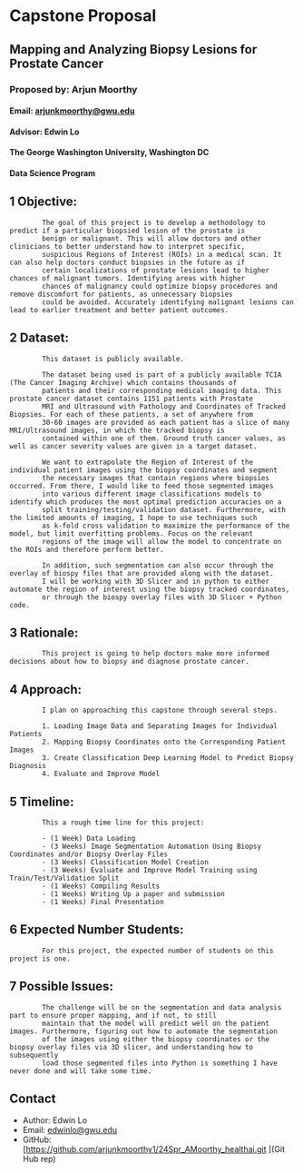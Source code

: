 
# Capstone Proposal
## Mapping and Analyzing Biopsy Lesions for Prostate Cancer
### Proposed by: Arjun Moorthy
#### Email: arjunkmoorthy@gwu.edu
#### Advisor: Edwin Lo
#### The George Washington University, Washington DC  
#### Data Science Program


## 1 Objective:  
 
            The goal of this project is to develop a methodology to predict if a particular biopsied lesion of the prostate is 
            benign or malignant. This will allow doctors and other clinicians to better understand how to interpret specific, 
            suspicious Regions of Interest (ROIs) in a medical scan. It can also help doctors conduct biopsies in the future as if 
            certain localizations of prostate lesions lead to higher chances of malignant tumors. Identifying areas with higher 
            chances of malignancy could optimize biopsy procedures and remove discomfort for patients, as unnecessary biopsies 
            could be avoided. Accurately identifying malignant lesions can lead to earlier treatment and better patient outcomes.
            



## 2 Dataset:  

            This dataset is publicly available. 

            The dataset being used is part of a publicly available TCIA (The Cancer Imaging Archive) which contains thousands of 
            patients and their corresponding medical imaging data. This prostate cancer dataset contains 1151 patients with Prostate 
            MRI and Ultrasound with Pathology and Coordinates of Tracked Biopsies. For each of these patients, a set of anywhere from 
            30-60 images are provided as each patient has a slice of many MRI/Ultrasound images, in which the tracked biopsy is 
            contained within one of them. Ground truth cancer values, as well as cancer severity values are given in a target dataset. 

            We want to extrapolate the Region of Interest of the individual patient images using the biopsy coordinates and segment 
            the necessary images that contain regions where biopsies occurred. From there, I would like to feed those segmented images 
            into various different image classifications models to identify which produces the most optimal prediction accuracies on a 
            split training/testing/validation dataset. Furthermore, with the limited amounts of imaging, I hope to use techniques such 
            as k-fold cross validation to maximize the performance of the model, but limit overfitting problems. Focus on the relevant 
            regions of the image will allow the model to concentrate on the ROIs and therefore perform better. 

            In addition, such segmentation can also occur through the overlay of biospy files that are provided along with the dataset. 
            I will be working with 3D Slicer and in python to either automate the region of interest using the biopsy tracked coordinates,
            or through the biospy overlay files with 3D Slicer + Python code. 
            

## 3 Rationale:  

            This project is going to help doctors make more informed decisions about how to biopsy and diagnose prostate cancer.
            

## 4 Approach:  

            I plan on approaching this capstone through several steps.  

            1. Loading Image Data and Separating Images for Individual Patients
            2. Mapping Biopsy Coordinates onto the Corresponding Patient Images 
            3. Create Classification Deep Learning Model to Predict Biopsy Diagnosis
            4. Evaluate and Improve Model 
            

## 5 Timeline:  

            This a rough time line for this project:  

            - (1 Week) Data Loading
            - (3 Weeks) Image Segmentation Automation Using Biopsy Coordinates and/or Biopsy Overlay Files
            - (3 Weeks) Classification Model Creation  
            - (3 Weeks) Evaluate and Improve Model Training using Train/Test/Validation Split
            - (1 Weeks) Compiling Results  
            - (1 Weeks) Writing Up a paper and submission
            - (1 Weeks) Final Presentation  
            

## 6 Expected Number Students:  

            For this project, the expected number of students on this project is one.  
            

## 7 Possible Issues:  

            The challenge will be on the segmentation and data analysis part to ensure proper mapping, and if not, to still 
            maintain that the model will predict well on the patient images. Furthermore, figuring out how to automate the segmentation
            of the images using either the biopsy coordinates or the biopsy overlay files via 3D slicer, and understanding how to subsequently
            load those segmented files into Python is something I have never done and will take some time.
            


## Contact
- Author: Edwin Lo
- Email: [edwinlo@gwu.edu](Eamil)
- GitHub: [https://github.com/arjunkmoorthy1/24Spr_AMoorthy_healthai.git ](Git Hub rep)
